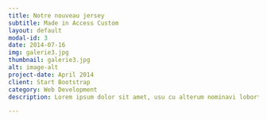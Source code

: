 ```yaml
---
title: Notre nouveau jersey
subtitle: Made in Access Custom
layout: default
modal-id: 3
date: 2014-07-16
img: galerie3.jpg
thumbnail: galerie3.jpg
alt: image-alt
project-date: April 2014
client: Start Bootstrap
category: Web Development
description: Lorem ipsum dolor sit amet, usu cu alterum nominavi lobortis. At duo novum diceret. Tantas apeirian vix et, usu sanctus postulant inciderint ut, populo diceret necessitatibus in vim. Cu eum dicam feugiat noluisse.

---
```

